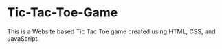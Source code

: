 # Tic-Tac-Toe-Game
This is a Website based Tic Tac Toe game created using HTML, CSS, and JavaScript.
